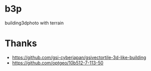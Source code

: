 # b3p
building3dphoto with terrain

# Thanks
- https://github.com/gsi-cyberjapan/gsivectortile-3d-like-building
- https://github.com/optgeo/10b512-7-113-50

